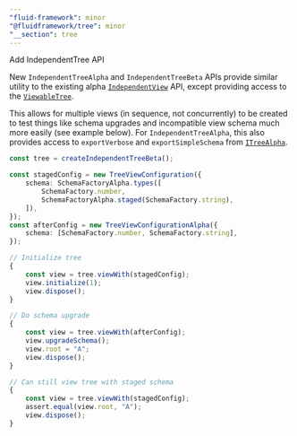 ```yaml
---
"fluid-framework": minor
"@fluidframework/tree": minor
"__section": tree
---
```

Add IndependentTree API

New `IndependentTreeAlpha` and `IndependentTreeBeta` APIs provide similar utility to the existing alpha [`IndependentView`](https://fluidframework.com/docs/api/tree#independentview-function) API, except providing access to the [`ViewableTree`](https://fluidframework.com/docs/api/fluid-framework/viewabletree-interface).

This allows for multiple views (in sequence, not concurrently) to be created to test things like schema upgrades and incompatible view schema much more easily (see example below).
For `IndependentTreeAlpha`, this also provides access to `exportVerbose` and `exportSimpleSchema` from [`ITreeAlpha`](https://fluidframework.com/docs/api/tree/itreealpha-interface).

```typescript
const tree = createIndependentTreeBeta();

const stagedConfig = new TreeViewConfiguration({
	schema: SchemaFactoryAlpha.types([
		SchemaFactory.number,
		SchemaFactoryAlpha.staged(SchemaFactory.string),
	]),
});
const afterConfig = new TreeViewConfigurationAlpha({
	schema: [SchemaFactory.number, SchemaFactory.string],
});

// Initialize tree
{
	const view = tree.viewWith(stagedConfig);
	view.initialize(1);
	view.dispose();
}

// Do schema upgrade
{
	const view = tree.viewWith(afterConfig);
	view.upgradeSchema();
	view.root = "A";
	view.dispose();
}

// Can still view tree with staged schema
{
	const view = tree.viewWith(stagedConfig);
	assert.equal(view.root, "A");
	view.dispose();
}
```
